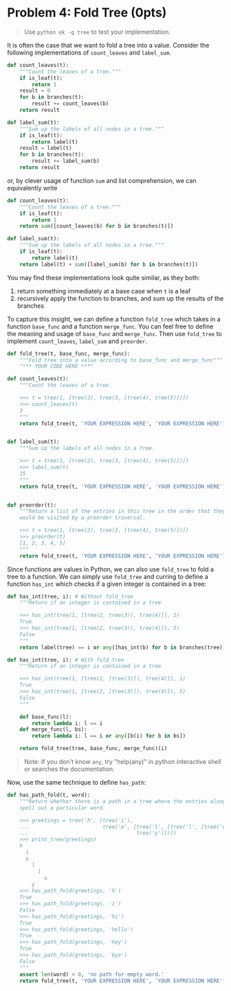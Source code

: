 # Problem 4: Fold Tree (0pts)

> Use `python ok -q tree` to test your implementation.

It is often the case that we want to fold a tree into a value. Consider the following implementations of `count_leaves` and `label_sum`.

```python
def count_leaves(t):
    """Count the leaves of a tree."""
    if is_leaf(t):
        return 1
    result = 0
    for b in branches(t):
        result += count_leaves(b)
    return result

def label_sum(t):
    """Sum up the labels of all nodes in a tree."""
    if is_leaf(t):
        return label(t)
    result = label(t)
    for b in branches(t):
        result += label_sum(b)
    return result
```

or, by clever usage of function `sum` and list comprehension, we can equivalently write

```python
def count_leaves(t):
    """Count the leaves of a tree."""
    if is_leaf(t):
        return 1
    return sum([count_leaves(b) for b in branches(t)])

def label_sum(t):
    """Sum up the labels of all nodes in a tree."""
    if is_leaf(t):
        return label(t)
    return label(t) + sum([label_sum(b) for b in branches(t)])
```

You may find these implementations look quite similar, as they both:

1. return something immediately at a base case when `t` is a leaf
2. recursively apply the function to branches, and sum up the results of the branches

To capture this insight, we can define a function `fold_tree` which takes in a function `base_func` and a function `merge_func`. You can feel free to define the meaning and usage of `base_func` and `merge_func`. Then use `fold_tree` to implement `count_leaves`, `label_sum` and `preorder`.

```python
def fold_tree(t, base_func, merge_func):
    """Fold tree into a value according to base_func and merge_func"""
    "*** YOUR CODE HERE ***"

```

```python
def count_leaves(t):
    """Count the leaves of a tree.

    >>> t = tree(1, [tree(2), tree(3, [tree(4), tree(5)])])
    >>> count_leaves(t)
    3
    """
    return fold_tree(t, 'YOUR EXPRESSION HERE', 'YOUR EXPRESSION HERE')


def label_sum(t):
    """Sum up the labels of all nodes in a tree.

    >>> t = tree(1, [tree(2), tree(3, [tree(4), tree(5)])])
    >>> label_sum(t)
    15
    """
    return fold_tree(t, 'YOUR EXPRESSION HERE', 'YOUR EXPRESSION HERE')


def preorder(t):
    """Return a list of the entries in this tree in the order that they
    would be visited by a preorder traversal.

    >>> t = tree(1, [tree(2), tree(3, [tree(4), tree(5)])])
    >>> preorder(t)
    [1, 2, 3, 4, 5]
    """
    return fold_tree(t, 'YOUR EXPRESSION HERE', 'YOUR EXPRESSION HERE')

```

Since functions are values in Python, we can also use `fold_tree` to fold a tree to a function. We can simply use `fold_tree` and curring to define a function `has_int` which checks if a given integer is contained in a tree:

```python
def has_int(tree, i): # Without fold_tree
    """Return if an integer is contained in a tree

    >>> has_int(tree(1, [tree(2, tree(3)), tree(4)]), 1)
    True
    >>> has_int(tree(1, [tree(2, tree(3)), tree(4)]), 5)
    False
    """
    return label(tree) == i or any([has_int(b) for b in branches(tree)])

def has_int(tree, i): # With fold_tree
    """Return if an integer is contained in a tree

    >>> has_int(tree(1, [tree(2, [tree(3)]), tree(4)]), 1)
    True
    >>> has_int(tree(1, [tree(2, [tree(3)]), tree(4)]), 5)
    False
    """

    def base_func(l):
        return lambda i: l == i
    def merge_func(l, bs):
        return lambda i: l == i or any([b(i) for b in bs])

    return fold_tree(tree, base_func, merge_func)(i)
```

> Note: If you don't know `any`, try "help(any)" in python interactive shell or searches the documentation.

Now, use the same technique to define `has_path`:

```python
def has_path_fold(t, word):
    """Return whether there is a path in a tree where the entries along the path
    spell out a particular word.

    >>> greetings = tree('h', [tree('i'),
    ...                        tree('e', [tree('l', [tree('l', [tree('o')])]),
    ...                                   tree('y')])])
    >>> print_tree(greetings)
    h
      i
      e
        l
          l
            o
        y
    >>> has_path_fold(greetings, 'h')
    True
    >>> has_path_fold(greetings, 'i')
    False
    >>> has_path_fold(greetings, 'hi')
    True
    >>> has_path_fold(greetings, 'hello')
    True
    >>> has_path_fold(greetings, 'hey')
    True
    >>> has_path_fold(greetings, 'bye')
    False
    """
    assert len(word) > 0, 'no path for empty word.'
    return fold_tree(t, 'YOUR EXPRESSION HERE', 'YOUR EXPRESSION HERE')
```
